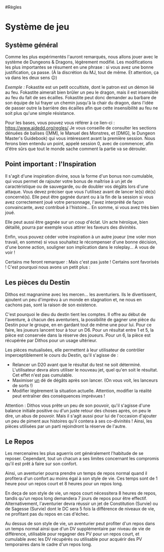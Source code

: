 #Règles 
# Système de jeu
## Système général
Comme les plus expérimentés l'auront remarqués, nous allons jouer avec le système de Dungeons & Dragons, légèrement modifié.
Les modifications les plus importantes se résument en une phrase : si vous avez une bonne justification, ça passe. (À la discrétion du MJ, tout de même. Et attention, ça va dans les deux sens 😉)

*Exemple :* Fokastite est un petit occultiste, dont le patron est un démon lié au feu. Fokastite aimerait bien brûler un peu le dragon, mais il est insensible au feu du fait de ses écailles. Fokastite peut donc demander au barbare de son équipe de lui frayer un chemin jusqu'à la chair du dragon, dans l'idée de passer outre la barrière des écailles afin que cette insensibilité au feu ne soit plus qu'une simple résistance.

Pour les bases, vous pouvez vous référer à ce lien-ci : https://www.aidedd.org/regles/
Je vous conseille de consulter les sections dénuées de balises ([MM], le Manuel des Monstres, et [DMG], le Dungeon Master's Guidebook) qui vous intéressent avant la première session.
Nous ferons bien entendu un point, appelé session 0, avec de commencer, afin d'être sûrs que tout le monde sache comment la partie va se dérouler.

## Point important : l'Inspiration
Il s'agit d'une inspiration divine, sous la forme d'un bonus non cumulable, qui vous permet de rajouter votre bonus de maîtrise à un jet de caractéristique ou de sauvegarde, ou de doubler vos dégâts lors d'une attaque. Vous devez préciser que vous l'utilisez avant de lancer le(s) dé(s) concerné(s).
Elle peut être gagnée durant ou à la fin de la session si vous avez correctement joué votre personnage, l'avez interprété de façon convaincante, avez contribué à l'histoire... En somme, si vous avez très bien joué.

Elle peut aussi être gagnée sur un coup d'éclat. Un acte héroïque, bien détaillé, pourra par exemple vous attirer les faveurs des divinités.

Enfin, vous pouvez céder votre inspiration à un autre joueur (me voler mon travail, en somme) si vous souhaitez le récompenser d'une bonne décision, d'une bonne action, souligner son implication dans le roleplay... À vous de voir !

Certains me feront remarquer : Mais c'est pas juste ! Certains sont favorisés !
C'est pourquoi nous avons un petit plus :

## Les pièces du Destin

Dithos est magnanime avec les mercen... les aventuriers. Ils le divertissent, ajoutent un peu d'imprévu à un monde en stagnation et, ne nous en cachons pas, sont la raison de son existence.

C'est pourquoi le dieu du destin tient les comptes. Il offre au début de l'aventure, à chacun des aventuriers, la possibilité de gagner une pièce du Destin pour le groupe, en en gardant tout de même une pour lui.
Pour ce faire, les joueurs lancent tour à tour un D6. Pour un résultat entre 1 et 5, la pièce est conservée dans la réserve des joueurs. Pour un 6, la pièce est récupérée par Dithos pour un usage ultérieur.

Les pièces mutualisées, elle permettent à leur utilisateur de contrôler imperceptiblement le cours du Destin, qu'il s'agisse de :
- Relancer un D20 avant que le résultat du test ne soit déterminé. L'utilisateur devra alors utiliser le nouveau jet, quel qu'en soit le résultat. Cet effet n'est pas cumulable.
- Maximiser <u>un</u> dé de dégâts après son lancer. (On vous voit, les lanceurs de sorts !)
- Modifier légèrement la situation actuelle. Attention, modifier la réalité peut entraîner des conséquences imprévues !

Attention : Dithos vous prête un peu de son pouvoir, qu'il s'agisse d'une balance initiale positive ou d'un juste retour des choses après, on peu le dire, un abus de pouvoir. Mais il s'agit aussi pour lui de l'occasion d'ajouter un peu de piment aux histoires qu'il contera à ses co-divinités !
Ainsi, les pièces utilisées par un parti rejoindront la réserve de l'autre.

## Le Repos

Les mercenaires les plus aguerris ont généralement l'habitude de se reposer. Cependant, tout un chacun a ses limites concernant les compromis qu'il est prêt à faire sur son confort.

Ainsi, un aventurier pourra prendre un temps de repos normal quand il profitera d'un confort au moins égal à son style de vie.
Ces temps sont de 1 heure pour un repos court et 8 heures pour un repos long.

En deça de son style de vie, un repos court nécessitera 8 heures de repos, tandis qu'un repos long demandera 7 jours de repos pour être effectif.
Alternativement, l'aventurier devra réussir un jet de Constitution (Survie) ou de Sagesse (Survie) dont le DC sera 5 fois la différence de niveaux de vie, ne profitant pas du repos en cas d'échec.

Au dessus de son style de vie, un aventurier peut profiter d'un repos dans un temps normal ainsi que d'un DV supplémentaire par niveau de vie de différence, utilisable pour regagner des PV pour un repos court, et cumulable avec les DV récupérés ou utilisable pour acquérir des PV temporaires dans le cadre d'un repos long.